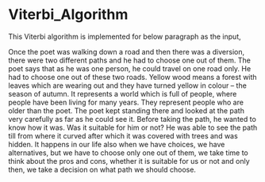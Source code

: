 # Viterbi_Algorithm

This Viterbi algorithm is implemented for below paragraph as the input,

Once the poet was walking down a road and then there was a diversion, there were
two different paths and he had to choose one out of them. The poet says that as he was
one person, he could travel on one road only. He had to choose one out of these two
roads. Yellow wood means a forest with leaves which are wearing out and they have
turned yellow in colour – the season of autumn. It represents a world which is full of
people, where people have been living for many years. They represent people who are
older than the poet. The poet kept standing there and looked at the path very carefully
as far as he could see it. Before taking the path, he wanted to know how it was. Was it
suitable for him or not? He was able to see the path till from where it curved after
which it was covered with trees and was hidden. It happens in our life also when we
have choices, we have alternatives, but we have to choose only one out of them, we
take time to think about the pros and cons, whether it is suitable for us or not and only
then, we take a decision on what path we should choose.
